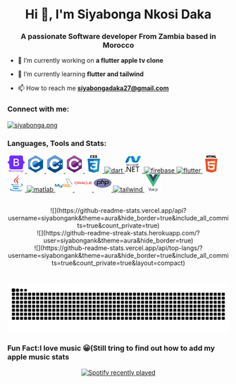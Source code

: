 <h1 align="center">Hi 👋, I'm Siyabonga Nkosi Daka</h1>
<h3 align="center">A passionate Software developer From Zambia based in Morocco</h3>

<p align="left"> <a herf="https://github-profile-trophy.vercel.app/?username=siyabongank&theme=radical&no-frame=true&no-bg=true&margin-w=4"</a> </p>

- 🔭 I’m currently working on **a flutter apple tv clone**

- 🌱 I’m currently learning **flutter and tailwind**

- 📫 How to reach me **siyabongadaka27@gmail.com**

<h3 align="left">Connect with me:</h3>
<p align="left">
<a href="https://instagram.com/siyabonga.png" target="blank"><img align="center" src="https://raw.githubusercontent.com/rahuldkjain/github-profile-readme-generator/master/src/images/icons/Social/instagram.svg" alt="siyabonga.png" height="30" width="40" /></a>
</p>

###



###
<h3 align="left">Languages, Tools and Stats:</h3>

<div align="left">
  <p align="left"> <a href="https://getbootstrap.com" target="_blank" rel="noreferrer"> <img src="https://raw.githubusercontent.com/devicons/devicon/master/icons/bootstrap/bootstrap-plain-wordmark.svg" alt="bootstrap" width="40" height="40"/> </a> <a href="https://www.cprogramming.com/" target="_blank" rel="noreferrer"> <img src="https://raw.githubusercontent.com/devicons/devicon/master/icons/c/c-original.svg" alt="c" width="40" height="40"/> </a> <a href="https://www.w3schools.com/cpp/" target="_blank" rel="noreferrer"> <img src="https://raw.githubusercontent.com/devicons/devicon/master/icons/cplusplus/cplusplus-original.svg" alt="cplusplus" width="40" height="40"/> </a> <a href="https://www.w3schools.com/cs/" target="_blank" rel="noreferrer"> <img src="https://raw.githubusercontent.com/devicons/devicon/master/icons/csharp/csharp-original.svg" alt="csharp" width="40" height="40"/> </a> <a href="https://www.w3schools.com/css/" target="_blank" rel="noreferrer"> <img src="https://raw.githubusercontent.com/devicons/devicon/master/icons/css3/css3-original-wordmark.svg" alt="css3" width="40" height="40"/> </a> <a href="https://dart.dev" target="_blank" rel="noreferrer"> <img src="https://www.vectorlogo.zone/logos/dartlang/dartlang-icon.svg" alt="dart" width="40" height="40"/> </a> <a href="https://dotnet.microsoft.com/" target="_blank" rel="noreferrer"> <img src="https://raw.githubusercontent.com/devicons/devicon/master/icons/dot-net/dot-net-original-wordmark.svg" alt="dotnet" width="40" height="40"/> </a> <a href="https://firebase.google.com/" target="_blank" rel="noreferrer"> <img src="https://www.vectorlogo.zone/logos/firebase/firebase-icon.svg" alt="firebase" width="40" height="40"/> </a> <a href="https://flutter.dev" target="_blank" rel="noreferrer"> <img src="https://www.vectorlogo.zone/logos/flutterio/flutterio-icon.svg" alt="flutter" width="40" height="40"/> </a> <a href="https://www.w3.org/html/" target="_blank" rel="noreferrer"> <img src="https://raw.githubusercontent.com/devicons/devicon/master/icons/html5/html5-original-wordmark.svg" alt="html5" width="40" height="40"/> </a> <a href="https://www.java.com" target="_blank" rel="noreferrer"> <img src="https://raw.githubusercontent.com/devicons/devicon/master/icons/java/java-original.svg" alt="java" width="40" height="40"/> </a> <a href="https://www.mathworks.com/" target="_blank" rel="noreferrer"> <img src="https://upload.wikimedia.org/wikipedia/commons/2/21/Matlab_Logo.png" alt="matlab" width="40" height="40"/> </a> <a href="https://www.mysql.com/" target="_blank" rel="noreferrer"> <img src="https://raw.githubusercontent.com/devicons/devicon/master/icons/mysql/mysql-original-wordmark.svg" alt="mysql" width="40" height="40"/> </a> <a href="https://www.oracle.com/" target="_blank" rel="noreferrer"> <img src="https://raw.githubusercontent.com/devicons/devicon/master/icons/oracle/oracle-original.svg" alt="oracle" width="40" height="40"/> </a> <a href="https://www.php.net" target="_blank" rel="noreferrer"> <img src="https://raw.githubusercontent.com/devicons/devicon/master/icons/php/php-original.svg" alt="php" width="40" height="40"/> </a> <a href="https://tailwindcss.com/" target="_blank" rel="noreferrer"> <img src="https://www.vectorlogo.zone/logos/tailwindcss/tailwindcss-icon.svg" alt="tailwind" width="40" height="40"/> </a> <a href="https://vuejs.org/" target="_blank" rel="noreferrer"> <img src="https://raw.githubusercontent.com/devicons/devicon/master/icons/vuejs/vuejs-original-wordmark.svg" alt="vuejs" width="40" height="40"/> </a> </p>
</div>

<br clear="both">

<div align="center">
  ![](https://github-readme-stats.vercel.app/api?username=siyabongank&theme=aura&hide_border=true&include_all_commits=true&count_private=true)<br/>
![](https://github-readme-streak-stats.herokuapp.com/?user=siyabongank&theme=aura&hide_border=true)<br/>
![](https://github-readme-stats.vercel.app/api/top-langs/?username=siyabongank&theme=aura&hide_border=true&include_all_commits=true&count_private=true&layout=compact)

</div>


###

<br clear="both">

<img src="https://raw.githubusercontent.com/siyabongank/siyabongank/output/snake.svg" alt="Snake animation" />

###
<h3 align="left">Fun Fact:I love music 😀(Still tring to find out how to add my apple music stats</h3>
<div align="center">
  <a href="https://open.spotify.com/user/s_i_y_a">
    <img src="https://spotify-recently-played-readme.vercel.app/api?user=s_i_y_a&count=5&unique=false" alt="Spotify recently played"  />
  </a>
</div>

###
